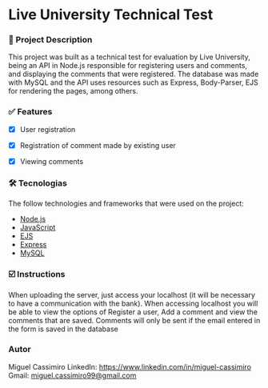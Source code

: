 # Live University Technical Test


### 📃 Project Description
<p align="left">This project was built as a technical test for evaluation by Live University, being an API in Node.js responsible for registering users and comments, and displaying the comments that were registered.
The database was made with MySQL and the API uses resources such as Express, Body-Parser, EJS for rendering the pages, among others. </p>

<!-- features -->
### ✅ Features

- [x] User registration
- [x] Registration of comment made by existing user
- [x] Viewing comments


<!-- technologies -->
### 🛠 Tecnologias

The follow technologies and frameworks that were used on the project:
<!--examples-->
- [Node.js](https://nodejs.org/en/)
- [JavaScript]()
- [EJS](https://ejs.co/)
- [Express](https://expressjs.com/pt-br/)
- [MySQL](https://www.mysql.com/)


### ☑️ Instructions

<p align="left">When uploading the server, just access your localhost (it will be necessary to have a communication with the bank).
When accessing localhost you will be able to view the options of Register a user, Add a comment and view the comments that are saved. Comments will only be sent if the email entered in the form is saved in the database</p>

### Autor
Miguel Cassimiro
LinkedIn: https://www.linkedin.com/in/miguel-cassimiro
Gmail: miguel.cassimiro99@gmail.com
